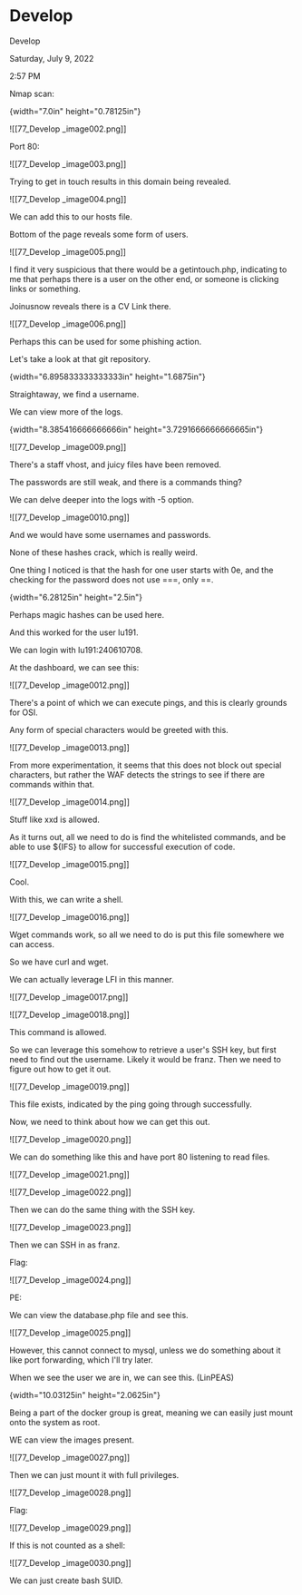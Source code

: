 # Develop

Develop

Saturday, July 9, 2022

2:57 PM

Nmap scan:

{width="7.0in" height="0.78125in"}

&#x20;

!\[\[77\_Develop \_image002.png]]

&#x20;

Port 80:

!\[\[77\_Develop \_image003.png]]

&#x20;

Trying to get in touch results in this domain being revealed.

!\[\[77\_Develop \_image004.png]]

&#x20;

We can add this to our hosts file.

&#x20;

Bottom of the page reveals some form of users.

!\[\[77\_Develop \_image005.png]]

&#x20;

I find it very suspicious that there would be a getintouch.php, indicating to me that perhaps there is a user on the other end, or someone is clicking links or something.

&#x20;

&#x20;

Joinusnow reveals there is a CV Link there.

!\[\[77\_Develop \_image006.png]]

&#x20;

Perhaps this can be used for some phishing action.

&#x20;

Let's take a look at that git repository.

{width="6.895833333333333in" height="1.6875in"}

&#x20;

Straightaway, we find a username.

&#x20;

We can view more of the logs.

{width="8.385416666666666in" height="3.7291666666666665in"}

&#x20;

!\[\[77\_Develop \_image009.png]]

&#x20;

There's a staff vhost, and juicy files have been removed.

The passwords are still weak, and there is a commands thing?

&#x20;

We can delve deeper into the logs with -5 option.

&#x20;

!\[\[77\_Develop \_image0010.png]]

&#x20;

And we would have some usernames and passwords.

None of these hashes crack, which is really weird.

&#x20;

One thing I noticed is that the hash for one user starts with 0e, and the checking for the password does not use ===, only ==.

{width="6.28125in" height="2.5in"}

&#x20;

Perhaps magic hashes can be used here.

And this worked for the user lu191.

&#x20;

We can login with lu191:240610708.

&#x20;

At the dashboard, we can see this:

!\[\[77\_Develop \_image0012.png]]

&#x20;

There's a point of which we can execute pings, and this is clearly grounds for OSI.

&#x20;

Any form of special characters would be greeted with this.

!\[\[77\_Develop \_image0013.png]]

&#x20;

From more experimentation, it seems that this does not block out special characters, but rather the WAF detects the strings to see if there are commands within that.

!\[\[77\_Develop \_image0014.png]]

&#x20;

Stuff like xxd is allowed.

As it turns out, all we need to do is find the whitelisted commands, and be able to use ${IFS} to allow for successful execution of code.

!\[\[77\_Develop \_image0015.png]]

&#x20;

Cool.

With this, we can write a shell.

!\[\[77\_Develop \_image0016.png]]

&#x20;

Wget commands work, so all we need to do is put this file somewhere we can access.

&#x20;

So we have curl and wget.

We can actually leverage LFI in this manner.

!\[\[77\_Develop \_image0017.png]]

&#x20;

!\[\[77\_Develop \_image0018.png]]

This command is allowed.

&#x20;

So we can leverage this somehow to retrieve a user's SSH key, but first need to find out the username. Likely it would be franz. Then we need to figure out how to get it out.

!\[\[77\_Develop \_image0019.png]]

&#x20;

This file exists, indicated by the ping going through successfully.

&#x20;

Now, we need to think about how we can get this out.

&#x20;

!\[\[77\_Develop \_image0020.png]]

&#x20;

We can do something like this and have port 80 listening to read files.

!\[\[77\_Develop \_image0021.png]]

&#x20;

!\[\[77\_Develop \_image0022.png]]

&#x20;

Then we can do the same thing with the SSH key.

!\[\[77\_Develop \_image0023.png]]

&#x20;

Then we can SSH in as franz.

&#x20;

Flag:

!\[\[77\_Develop \_image0024.png]]

&#x20;

&#x20;

PE:

We can view the database.php file and see this.

!\[\[77\_Develop \_image0025.png]]

&#x20;

However, this cannot connect to mysql, unless we do something about it like port forwarding, which I'll try later.

When we see the user we are in, we can see this. (LinPEAS)

{width="10.03125in" height="2.0625in"}

&#x20;

Being a part of the docker group is great, meaning we can easily just mount onto the system as root.

WE can view the images present.

!\[\[77\_Develop \_image0027.png]]

&#x20;

Then we can just mount it with full privileges.

!\[\[77\_Develop \_image0028.png]]

&#x20;

Flag:

!\[\[77\_Develop \_image0029.png]]

&#x20;

If this is not counted as a shell:

!\[\[77\_Develop \_image0030.png]]

&#x20;

We can just create bash SUID.

&#x20;
